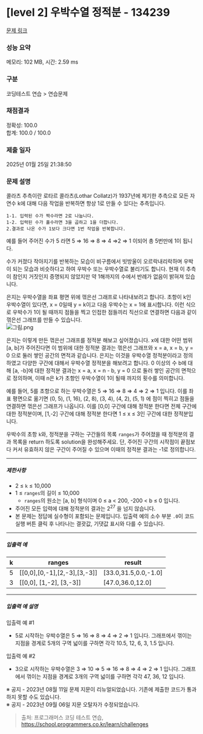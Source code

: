 # [level 2] 우박수열 정적분 - 134239 

[문제 링크](https://school.programmers.co.kr/learn/courses/30/lessons/134239#) 

### 성능 요약

메모리: 102 MB, 시간: 2.59 ms

### 구분

코딩테스트 연습 > 연습문제

### 채점결과

정확성: 100.0<br/>합계: 100.0 / 100.0

### 제출 일자

2025년 01월 25일 21:38:50

### 문제 설명

<p>콜라츠 추측이란 로타르 콜라츠(Lothar Collatz)가 1937년에 제기한 추측으로 모든 자연수 k에 대해 다음 작업을 반복하면 항상 1로 만들 수 있다는 추측입니다.</p>
<div class="highlight"><pre class="codehilite"><code>1-1. 입력된 수가 짝수라면 2로 나눕니다.
1-2. 입력된 수가 홀수라면 3을 곱하고 1을 더합니다.
2.결과로 나온 수가 1보다 크다면 1번 작업을 반복합니다.
</code></pre></div>
<p>예를 들어 주어진 수가 5 라면 5 ⇒ 16 ⇒ 8 ⇒ 4 ⇒2 ⇒ 1 이되어 총 5번만에 1이 됩니다.</p>

<p>수가 커졌다 작아지기를 반복하는 모습이 비구름에서 빗방울이 오르락내리락하며 우박이 되는 모습과 비슷하다고 하여 우박수 또는 우박수열로 불리기도 합니다. 현재 이 추측이 참인지 거짓인지 증명되지 않았지만 약 1해까지의 수에서 반례가 없음이 밝혀져 있습니다.</p>

<p>은지는 우박수열을 좌표 평면 위에 꺾은선 그래프로 나타내보려고 합니다. 초항이 k인 우박수열이 있다면, x = 0일때 y = k이고 다음 우박수는 x = 1에 표시합니다. 이런 식으로 우박수가 1이 될 때까지 점들을 찍고 인접한 점들끼리 직선으로 연결하면 다음과 같이 꺾은선 그래프를 만들 수 있습니다.<br>
<img src="https://grepp-programmers.s3.ap-northeast-2.amazonaws.com/files/production/2d71eb1d-3d66-4046-93ce-2e8b7586bb96/%EA%B7%B8%EB%A6%BC.png" title="" alt="그림.png"></p>

<p>은지는 이렇게 만든 꺾은선 그래프를 정적분 해보고 싶어졌습니다. x에 대한 어떤 범위 [a, b]가 주어진다면 이 범위에 대한 정적분 결과는 꺾은선 그래프와 x = a, x = b, y = 0 으로 둘러 쌓인 공간의 면적과 같습니다. 은지는 이것을 우박수열 정적분이라고 정의하였고 다양한 구간에 대해서 우박수열 정적분을 해보려고 합니다. 0 이상의 수 b에 대해 [a, -b]에 대한 정적분 결과는 x = a, x = n - b, y = 0 으로 둘러 쌓인 공간의 면적으로 정의하며, 이때 n은 k가 초항인 우박수열이 1이 될때 까지의 횟수를 의미합니다.</p>

<p>예를 들어, 5를 초항으로 하는 우박수열은 5 ⇒ 16 ⇒ 8 ⇒ 4 ⇒ 2 ⇒ 1 입니다. 이를 좌표 평면으로 옮기면 (0, 5), (1, 16), (2, 8), (3, 4), (4, 2), (5, 1) 에 점이 찍히고 점들을 연결하면 꺾은선 그래프가 나옵니다. 이를 [0,0] 구간에 대해 정적분 한다면 전체 구간에 대한 정적분이며, [1,-2] 구간에 대해 정적분 한다면 1 ≤ x ≤ 3인 구간에 대한 정적분입니다.</p>

<p>우박수의 초항 <code>k</code>와, 정적분을 구하는 구간들의 목록 <code>ranges</code>가 주어졌을 때 정적분의 결과 목록을 return 하도록 solution을 완성해주세요. 단, 주어진 구간의 시작점이 끝점보다 커서 유효하지 않은 구간이 주어질 수 있으며 이때의 정적분 결과는 -1로 정의합니다.</p>

<hr>

<h5>제한사항</h5>

<ul>
<li>2 ≤ <code>k</code> ≤ 10,000</li>
<li>1 ≤ <code>ranges</code>의 길이 ≤ 10,000

<ul>
<li><code>ranges</code>의 원소는 [a, b] 형식이며 0 ≤ a &lt; 200, -200 &lt; b ≤ 0 입니다.</li>
</ul></li>
<li>주어진 모든 입력에 대해 정적분의 결과는 2<sup>27</sup> 을 넘지 않습니다.</li>
<li>본 문제는 정답에 실수형이 포함되는 문제입니다. 입출력 예의 소수 부분 <code>.0</code>이 코드 실행 버튼 클릭 후 나타나는 결괏값, 기댓값 표시와 다를 수 있습니다.</li>
</ul>

<hr>

<h5>입출력 예</h5>
<table class="table">
        <thead><tr>
<th>k</th>
<th>ranges</th>
<th>result</th>
</tr>
</thead>
        <tbody><tr>
<td>5</td>
<td>[[0,0],[0,-1],[2,-3],[3,-3]]</td>
<td>[33.0,31.5,0.0,-1.0]</td>
</tr>
<tr>
<td>3</td>
<td>[[0,0], [1,-2], [3,-3]]</td>
<td>[47.0,36.0,12.0]</td>
</tr>
</tbody>
      </table>
<hr>

<h5>입출력 예 설명</h5>

<p>입출력 예 #1</p>

<ul>
<li>5로 시작하는 우박수열은 5 ⇒ 16 ⇒ 8 ⇒ 4 ⇒ 2 ⇒ 1 입니다. 그래프에서 꺾이는 지점을 경계로 5개의 구역 넓이를 구하면 각각 10.5, 12, 6, 3, 1.5 입니다.</li>
</ul>

<p>입출력 예 #2</p>

<ul>
<li>3으로 시작하는 우박수열은 3 ⇒ 10 ⇒ 5 ⇒ 16 ⇒ 8 ⇒ 4 ⇒ 2 ⇒ 1 입니다. 그래프에서 꺾이는 지점을 경계로 3개의 구역 넓이를 구하면 각각 47, 36, 12 입니다.</li>
</ul>

<p>※ 공지 - 2023년 08월 11일 문제 지문이 리뉴얼되었습니다. 기존에 제출한 코드가 통과하지 못할 수도 있습니다.<br>
※ 공지 - 2023년 09월 06일 지문 오탈자가 수정되었습니다.</p>


> 출처: 프로그래머스 코딩 테스트 연습, https://school.programmers.co.kr/learn/challenges